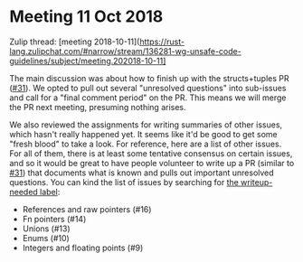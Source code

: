 # Meeting 11 Oct 2018

Zulip thread: [meeting 2018-10-11](https://rust-lang.zulipchat.com/#narrow/stream/136281-wg-unsafe-code-guidelines/subject/meeting.202018-10-11]

The main discussion was about how to finish up with the structs+tuples
PR ([#31]). We opted to pull out several "unresolved questions" into
sub-issues and call for a "final comment period" on the PR. This means
we will merge the PR next meeting, presuming nothing arises.

[#31]: https://github.com/rust-rfcs/unsafe-code-guidelines/pull/31

We also reviewed the assignments for writing summaries of other
issues, which hasn't really happened yet. It seems like it'd be good
to get some "fresh blood" to take a look. For reference, here are a
list of other issues. For all of them, there is at least some
tentative consensus on certain issues, and so it would be great to
have people volunteer to write up a PR (similar to [#31]) that
documents what is known and pulls out important unresolved questions.
You can kind the list of issues by searching for [the writeup-needed
label](https://github.com/rust-rfcs/unsafe-code-guidelines/issues?utf8=%E2%9C%93&q=is%3Aopen+is%3Aissue+label%3A%22active+discussion+topic%22+label%3Awriteup-needed):

- References and raw pointers (#16)
- Fn pointers (#14)
- Unions (#13)
- Enums (#10)
- Integers and floating points (#9)

